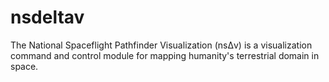 # nsdeltav
The National Spaceflight Pathfinder Visualization (nsΔv) is a visualization command and control module for mapping humanity's terrestrial domain in space. 

